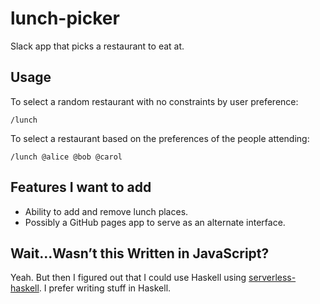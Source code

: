 # lunch-picker

Slack app that picks a restaurant to eat at.

## Usage

To select a random restaurant with no constraints by user preference:

```
/lunch
```

To select a restaurant based on the preferences of the people attending:

```
/lunch @alice @bob @carol
```

## Features I want to add

* Ability to add and remove lunch places.
* Possibly a GitHub pages app to serve as an alternate interface.

## Wait…Wasn’t this Written in JavaScript?

Yeah. But then I figured out that I could use Haskell using
[serverless-haskell](https://hackage.haskell.org/package/serverless-haskell).
I prefer writing stuff in Haskell.

